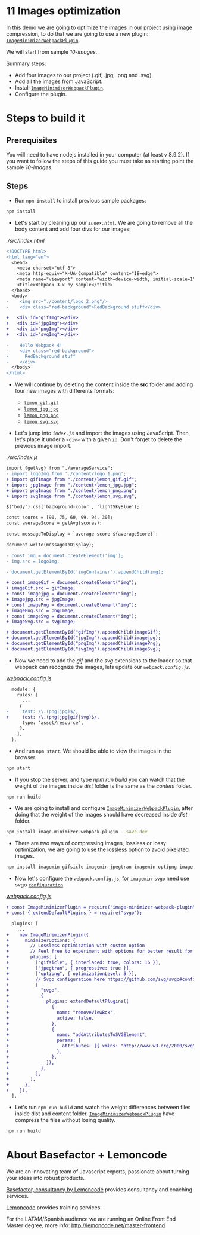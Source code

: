 # 11 Images optimization

In this demo we are going to optimize the images in our project using image compression, to do that we are going to use a new plugin:
[`ImageMinimizerWebpackPlugin`](https://webpack.js.org/plugins/image-minimizer-webpack-plugin/).

We will start from sample _10-images_.

Summary steps:

- Add four images to our project (.gif, .jpg, .png and .svg).
- Add all the images from JavaScript.
- Install [`ImageMinimizerWebpackPlugin`](https://webpack.js.org/plugins/image-minimizer-webpack-plugin/).
- Configure the plugin.

# Steps to build it

## Prerequisites

You will need to have nodejs installed in your computer (at least v 8.9.2). If you want to follow the steps of this guide you must take as starting point the sample _10-images_.

## Steps

- Run `npm install` to install previous sample packages:

```
npm install
```

- Let's start by cleaning up our _`index.html`_. We are going to remove all the body content and add four divs for our images:

_./src/index.html_

```diff
<!DOCTYPE html>
<html lang="en">
  <head>
    <meta charset="utf-8">
    <meta http-equiv="X-UA-Compatible" content="IE=edge">
    <meta name="viewport" content="width=device-width, initial-scale=1">
    <title>Webpack 3.x by sample</title>
  </head>
  <body>
-    <img src="./content/logo_2.png"/>
-    <div class="red-background">RedBackground stuff</div>

+   <div id="gifImg"></div>
+   <div id="jpgImg"></div>
+   <div id="pngImg"></div>
+   <div id="svgImg"></div>

-    Hello Webpack 4!
-    <div class="red-background">
-      RedBackground stuff
-    </div>
  </body>
</html>
```

- We will continue by deleting the content inside the **src** folder and adding four new images with differents formats:

  - [`lemon_gif.gif`](./src/content/lemon_gif.gif)
  - [`lemon_jpg.jpg`](./src/content/lemon_jpg.jpg)
  - [`lemon_png.png`](./src/content/lemon_png.png)
  - [`lemon_svg.svg`](./src/content/lemon_svg.svg)

- Let's jump into _`index.js`_ and import the images using JavaScript. Then, let's place it under a `<div>` with a given `id`.
  Don't forget to delete the previous image import.

_./src/index.js_

```diff
import {getAvg} from "./averageService";
- import logoImg from './content/logo_1.png';
+ import gifImage from "./content/lemon_gif.gif";
+ import jpgImage from "./content/lemon_jpg.jpg";
+ import pngImage from "./content/lemon_png.png";
+ import svgImage from "./content/lemon_svg.svg";

$('body').css('background-color', 'lightSkyBlue');

const scores = [90, 75, 60, 99, 94, 30];
const averageScore = getAvg(scores);

const messageToDisplay = `average score ${averageScore}`;

document.write(messageToDisplay);

- const img = document.createElement('img');
- img.src = logoImg;

- document.getElementById('imgContainer').appendChild(img);

+ const imageGif = document.createElement("img");
+ imageGif.src = gifImage;
+ const imagejpg = document.createElement("img");
+ imagejpg.src = jpgImage;
+ const imagePng = document.createElement("img");
+ imagePng.src = pngImage;
+ const imageSvg = document.createElement("img");
+ imageSvg.src = svgImage;

+ document.getElementById("gifImg").appendChild(imageGif);
+ document.getElementById("jpgImg").appendChild(imagejpg);
+ document.getElementById("pngImg").appendChild(imagePng);
+ document.getElementById("svgImg").appendChild(imageSvg);

```

- Now we need to add the _gif_ and the _svg_ extensions to the loader so that webpack can recognize the images,
  lets update our _`webpack.config.js`_.

_[webpack.config.js](webpack.config.js)_

```diff
  module: {
    rules: [
      ...
     {
-     test: /\.(png|jpg)$/,
+     test: /\.(png|jpg|gif|svg)$/,
      type: 'asset/resource',
     },
    ],
  },
```

- And run `npm start`. We should be able to view the images in the browser.

```bash
npm start
```

- If you stop the server, and type _npm run build_ you can watch that the weight of the images inside _dist_ folder is the same as the _content_ folder.

```bash
npm run build
```

- We are going to install and configure [`ImageMinimizerWebpackPlugin`](https://webpack.js.org/plugins/image-minimizer-webpack-plugin/),
  after doing that the weight of the images should have decreased inside _dist_ folder.

```bash
npm install image-minimizer-webpack-plugin --save-dev
```

- There are two ways of compressing images, lossless or lossy optimization, we are going to use the lossless option to avoid pixelated images.

```bash
npm install imagemin-gifsicle imagemin-jpegtran imagemin-optipng imagemin-svgo --save-dev
```

- Now let's configure the `webpack.config.js`, for `imagemin-svgo` need use svgo [`configuration`](https://github.com/svg/svgo#configuration)

_[webpack.config.js](webpack.config.js)_

```diff
+ const ImageMinimizerPlugin = require("image-minimizer-webpack-plugin");
+ const { extendDefaultPlugins } = require("svgo");

  plugins: [
    ...
+    new ImageMinimizerPlugin({
+      minimizerOptions: {
+        // Lossless optimization with custom option
+        // Feel free to experiment with options for better result for you
+        plugins: [
+          ["gifsicle", { interlaced: true, colors: 16 }],
+          ["jpegtran", { progressive: true }],
+          ["optipng", { optimizationLevel: 5 }],
+          // Svgo configuration here https://github.com/svg/svgo#configuration
+          [
+            "svgo",
+            {
+              plugins: extendDefaultPlugins([
+                {
+                  name: "removeViewBox",
+                  active: false,
+                },
+                {
+                  name: "addAttributesToSVGElement",
+                  params: {
+                    attributes: [{ xmlns: "http://www.w3.org/2000/svg" }],
+                  },
+                },
+              ]),
+            },
+          ],
+        ],
+      },
+    }),
  ],

```

- Let's run `npm run build` and watch the weight differences between files inside dist and content folder. [`ImageMinimizerWebpackPlugin`](https://webpack.js.org/plugins/image-minimizer-webpack-plugin/) have compress the files without losing quality.

```bash
npm run build
```

# About Basefactor + Lemoncode

We are an innovating team of Javascript experts, passionate about turning your ideas into robust products.

[Basefactor, consultancy by Lemoncode](http://www.basefactor.com) provides consultancy and coaching services.

[Lemoncode](http://lemoncode.net/services/en/#en-home) provides training services.

For the LATAM/Spanish audience we are running an Online Front End Master degree, more info: http://lemoncode.net/master-frontend
